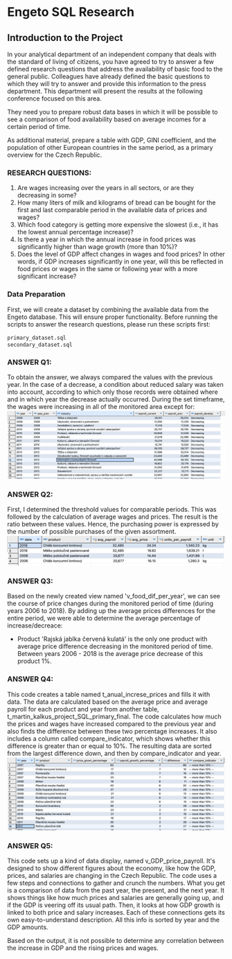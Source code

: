 # Engeto SQL Research

## Introduction to the Project

In your analytical department of an independent company that deals with the standard of living of citizens, you have agreed to try to answer a few defined research questions that address the availability of basic food to the general public. Colleagues have already defined the basic questions to which they will try to answer and provide this information to the press department. This department will present the results at the following conference focused on this area.

They need you to prepare robust data bases in which it will be possible to see a comparison of food availability based on average incomes for a certain period of time.

As additional material, prepare a table with GDP, GINI coefficient, and the population of other European countries in the same period, as a primary overview for the Czech Republic.

### RESEARCH QUESTIONS:

1. Are wages increasing over the years in all sectors, or are they decreasing in some?
2. How many liters of milk and kilograms of bread can be bought for the first and last comparable period in the available data of prices and wages?
3. Which food category is getting more expensive the slowest (i.e., it has the lowest annual percentage increase)?
4. Is there a year in which the annual increase in food prices was significantly higher than wage growth (more than 10%)?
5. Does the level of GDP affect changes in wages and food prices? In other words, if GDP increases significantly in one year, will this be reflected in food prices or wages in the same or following year with a more significant increase?

### Data Preparation

First, we will create a dataset by combining the available data from the Engeto database. This will ensure proper functionality. Before running the scripts to answer the research questions, please run these scripts first:

```
primary_dataset.sql
secondary_dataset.sql
```

### ANSWER Q1:

To obtain the answer, we always compared the values with the previous year. In the case of a decrease, a condition about reduced salary was taken into account, according to which only those records were obtained where and in which year the decrease actually occurred. During the set timeframe, the wages were increasing in all of the monitored area except for:
![Q1 answer](images/A1_output_demo.png)

### ANSWER Q2:

First, I determined the threshold values for comparable periods. This was followed by the calculation of average wages and prices. The result is the ratio between these values. Hence, the purchasing power is expressed by the number of possible purchases of the given assortment.
![Q2 answer](images/A2_output_demo.png)

### ANSWER Q3:

Based on the newly created view named 'v_food_dif_per_year', we can see the course of price changes during the monitored period of time (during years 2006 to 2018). By adding up the average prices differences for the entire period, we were able to determine the average percentage of increase/decreace:

- Product 'Rajská jablka červená kulatá' is the only one product with average price difference decreasing in the monitored period of time. Between years 2006 - 2018 is the average price decrease of this product 1%.

### ANSWER Q4:

This code creates a table named t_anual_increse_prices and fills it with data. The data are calculated based on the average price and average payroll for each product and year from another table, t_martin_kalkus_project_SQL_primary_final. The code calculates how much the prices and wages have increased compared to the previous year and also finds the difference between these two percentage increases. It also includes a column called compare_indicator, which shows whether this difference is greater than or equal to 10%. The resulting data are sorted from the largest difference down, and then by compare_indicator and year.
![Q4 answer](images/A4_output_demo.png)

### ANSWER Q5:

This code sets up a kind of data display, named v_GDP_price_payroll. It's designed to show different figures about the economy, like how the GDP, prices, and salaries are changing in the Czech Republic. The code uses a few steps and connections to gather and crunch the numbers. What you get is a comparison of data from the past year, the present, and the next year. It shows things like how much prices and salaries are generally going up, and if the GDP is veering off its usual path. Then, it looks at how GDP growth is linked to both price and salary increases. Each of these connections gets its own easy-to-understand description. All this info is sorted by year and the GDP amounts.

Based on the output, it is not possible to determine any correlation between the increase in GDP and the rising prices and wages.
